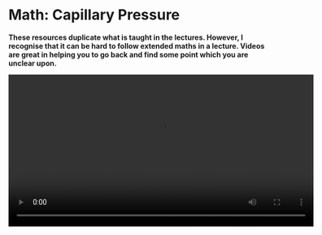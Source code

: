 # Math: Capillary Pressure

**These resources duplicate what is taught in the lectures. However, I recognise that it can be hard to follow extended maths in a lecture. Videos are great in helping you to go back and find some point which you are unclear upon.**

<video width="600" controls>
  <source src="https://www.nottingham.ac.uk/~ppzmis/PHYS3009/M8a.mp4" type="video/mp4">
  Your browser does not support the video tag.
  <p><em>The field due to a dipole</em></p>
</video>

